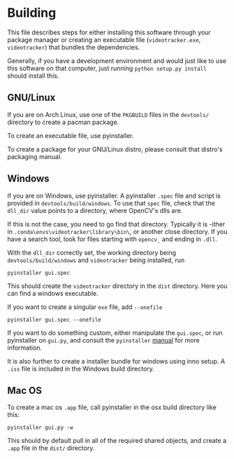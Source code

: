 Building
========

This file describes steps for either installing this software through your
package manager or creating an executable file (`videotracker.exe`,
`videotracker`) that bundles the dependencies.

Generally, if you have a development environment and would just like to use
this software on that computer, just running `python setup.py install` should
install this.

GNU/Linux
---------

If you are on Arch Linux, use one of the `PKGBUILD` files in the `devtools/`
directory to create a pacman package.

To create an executable file, use pyinstaller.

To create a package for your GNU/Linux distro, please consult that distro's
packaging manual.

Windows
-------

If you are on Windows, use pyinstaller. A pyinstaller `.spec` file and script
is provided in `devtools/build/windows`. 
To use that `spec` file, check that the `dll_dir` value points to a directory,
where OpenCV's dlls are.

If this is not the case, you need to go find that directory. Typically it is
-ither in `.conda\envs\videotracker\library\bin\`, or another close directory.
If you have a search tool, look for files starting with `opencv_` and ending in
`.dll`.

With the `dll_dir` correctly set, the working directory being
`devtools/build/windows` and `videotracker` being installed, run

    pyinstaller gui.spec

This should create the `videotracker` directory in the `dist` directory. Here
you can find a windows executable.

If you want to create a singular `exe` file, add `--onefile`

    pyinstaller gui.spec --onefile

If you want to do something custom, either manipulate the `gui.spec`, or run pyinstaller
on `gui.py`, and consult the `pyinstaller`
[manual](https://pyinstaller.readthedocs.io/en/stable/) for more information.

It is also further to create a installer bundle for windows using inno setup. A
`.iss` file is included in the Windows build directory.

Mac OS
------

To create a mac os `.app` file, call pyinstaller in the osx build directory like this:

    pyinstaller gui.py -w

This should by default pull in all of the required shared objects, and create a `.app` file in the `dist/` directory.


